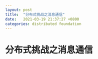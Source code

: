 ```yaml
---
layout: post
title:  "分布式挑战之消息通信"
date:   2021-03-19 21:37:27 +0800
categories: distributed foundation
---
```

# 分布式挑战之消息通信